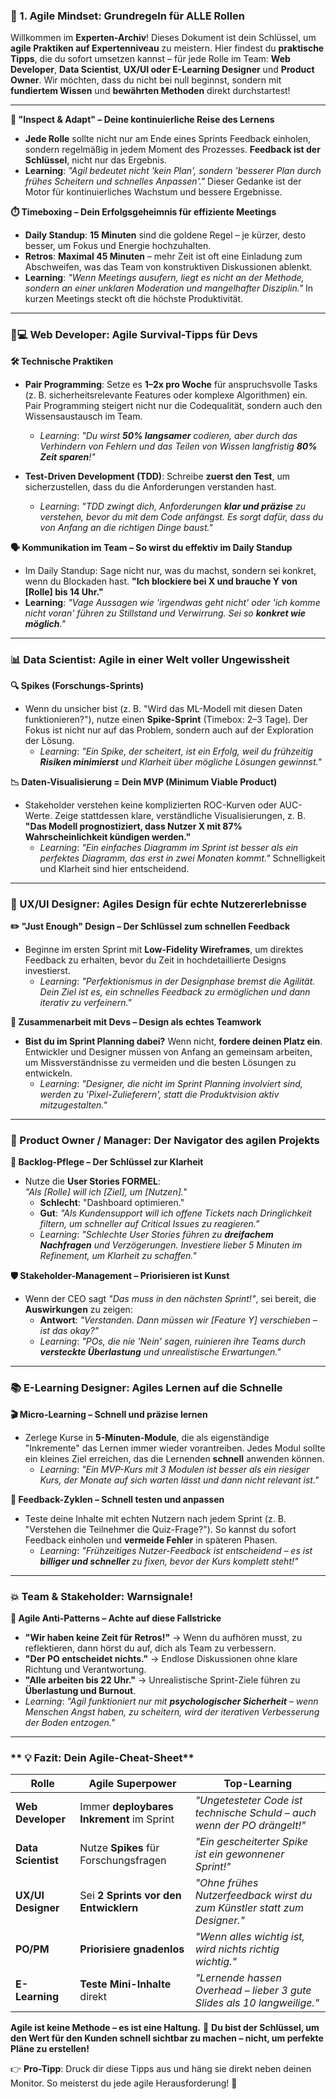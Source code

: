 ### **🎯 1. Agile Mindset: Grundregeln für ALLE Rollen**   

Willkommen im **Experten-Archiv**! Dieses Dokument ist dein Schlüssel, um **agile Praktiken auf Expertenniveau** zu meistern. Hier findest du **praktische Tipps**, die du sofort umsetzen kannst – für jede Rolle im Team: **Web Developer**, **Data Scientist**, **UX/UI oder E-Learning Designer** und **Product Owner**. Wir möchten, dass du nicht bei null beginnst, sondern mit **fundiertem Wissen** und **bewährten Methoden** direkt durchstartest! 

---

**🔄 "Inspect & Adapt" – Deine kontinuierliche Reise des Lernens**  
- **Jede Rolle** sollte nicht nur am Ende eines Sprints Feedback einholen, sondern regelmäßig in jedem Moment des Prozesses. **Feedback ist der Schlüssel**, nicht nur das Ergebnis.  
- **Learning**: *"Agil bedeutet nicht 'kein Plan', sondern 'besserer Plan durch frühes Scheitern und schnelles Anpassen'."* Dieser Gedanke ist der Motor für kontinuierliches Wachstum und bessere Ergebnisse.  

**⏱️ Timeboxing – Dein Erfolgsgeheimnis für effiziente Meetings**  
- **Daily Standup**: **15 Minuten** sind die goldene Regel – je kürzer, desto besser, um Fokus und Energie hochzuhalten.  
- **Retros**: **Maximal 45 Minuten** – mehr Zeit ist oft eine Einladung zum Abschweifen, was das Team von konstruktiven Diskussionen ablenkt.  
- **Learning**: *"Wenn Meetings ausufern, liegt es nicht an der Methode, sondern an einer unklaren Moderation und mangelhafter Disziplin."* In kurzen Meetings steckt oft die höchste Produktivität.

---

### **👨💻 Web Developer: Agile Survival-Tipps für Devs**  
**🛠️ Technische Praktiken**  
- **Pair Programming**: Setze es **1–2x pro Woche** für anspruchsvolle Tasks (z. B. sicherheitsrelevante Features oder komplexe Algorithmen) ein. Pair Programming steigert nicht nur die Codequalität, sondern auch den Wissensaustausch im Team.  
  - *Learning*: *"Du wirst **50% langsamer** codieren, aber durch das Verhindern von Fehlern und das Teilen von Wissen langfristig **80% Zeit sparen**!"*  

- **Test-Driven Development (TDD)**: Schreibe **zuerst den Test**, um sicherzustellen, dass du die Anforderungen verstanden hast.  
  - *Learning*: *"TDD zwingt dich, Anforderungen **klar und präzise** zu verstehen, bevor du mit dem Code anfängst. Es sorgt dafür, dass du von Anfang an die richtigen Dinge baust."*

**🗣️ Kommunikation im Team – So wirst du effektiv im Daily Standup**  
- Im Daily Standup: Sage nicht nur, was du machst, sondern sei konkret, wenn du Blockaden hast. **"Ich blockiere bei X und brauche Y von [Rolle] bis 14 Uhr."**  
- **Learning**: *"Vage Aussagen wie 'irgendwas geht nicht' oder 'ich komme nicht voran' führen zu Stillstand und Verwirrung. Sei so **konkret wie möglich**."*  

---

### **📊 Data Scientist: Agile in einer Welt voller Ungewissheit**  
**🔍 Spikes (Forschungs-Sprints)**  
- Wenn du unsicher bist (z. B. "Wird das ML-Modell mit diesen Daten funktionieren?"), nutze einen **Spike-Sprint** (Timebox: 2–3 Tage). Der Fokus ist nicht nur auf das Problem, sondern auch auf der Exploration der Lösung.  
  - *Learning*: *"Ein Spike, der scheitert, ist ein Erfolg, weil du frühzeitig **Risiken minimierst** und Klarheit über mögliche Lösungen gewinnst."*

**📉 Daten-Visualisierung = Dein MVP (Minimum Viable Product)**  
- Stakeholder verstehen keine komplizierten ROC-Kurven oder AUC-Werte. Zeige stattdessen klare, verständliche Visualisierungen, z. B. **"Das Modell prognostiziert, dass Nutzer X mit 87% Wahrscheinlichkeit kündigen werden."**  
  - *Learning*: *"Ein einfaches Diagramm im Sprint ist besser als ein perfektes Diagramm, das erst in zwei Monaten kommt."* Schnelligkeit und Klarheit sind hier entscheidend.

---

### **🎨 UX/UI Designer: Agiles Design für echte Nutzererlebnisse**  
**✏️ "Just Enough" Design – Der Schlüssel zum schnellen Feedback**  
- Beginne im ersten Sprint mit **Low-Fidelity Wireframes**, um direktes Feedback zu erhalten, bevor du Zeit in hochdetaillierte Designs investierst.  
  - *Learning*: *"Perfektionismus in der Designphase bremst die Agilität. Dein Ziel ist es, ein schnelles Feedback zu ermöglichen und dann iterativ zu verfeinern."*

**🤝 Zusammenarbeit mit Devs – Design als echtes Teamwork**  
- **Bist du im Sprint Planning dabei?** Wenn nicht, **fordere deinen Platz ein**. Entwickler und Designer müssen von Anfang an gemeinsam arbeiten, um Missverständnisse zu vermeiden und die besten Lösungen zu entwickeln.  
  - *Learning*: *"Designer, die nicht im Sprint Planning involviert sind, werden zu 'Pixel-Zulieferern', statt die Produktvision aktiv mitzugestalten."*

---

### **📌 Product Owner / Manager: Der Navigator des agilen Projekts**  
**🎯 Backlog-Pflege – Der Schlüssel zur Klarheit**  
- Nutze die **User Stories FORMEL**:  
  *"Als [Rolle] will ich [Ziel], um [Nutzen]."*  
  - **Schlecht**: "Dashboard optimieren."  
  - **Gut**: *"Als Kundensupport will ich offene Tickets nach Dringlichkeit filtern, um schneller auf Critical Issues zu reagieren."*  
  - *Learning*: *"Schlechte User Stories führen zu **dreifachem Nachfragen** und Verzögerungen. Investiere lieber 5 Minuten im Refinement, um Klarheit zu schaffen."*

**🛡️ Stakeholder-Management – Priorisieren ist Kunst**  
- Wenn der CEO sagt *"Das muss in den nächsten Sprint!"*, sei bereit, die **Auswirkungen** zu zeigen:  
  - **Antwort**: *"Verstanden. Dann müssen wir [Feature Y] verschieben – ist das okay?"*  
  - *Learning*: *"POs, die nie 'Nein' sagen, ruinieren ihre Teams durch **versteckte Überlastung** und unrealistische Erwartungen."*

---

### **📚 E-Learning Designer: Agiles Lernen auf die Schnelle**  
**🎬 Micro-Learning – Schnell und präzise lernen**  
- Zerlege Kurse in **5-Minuten-Module**, die als eigenständige "Inkremente" das Lernen immer wieder vorantreiben. Jedes Modul sollte ein kleines Ziel erreichen, das die Lernenden **schnell** anwenden können.  
  - *Learning*: *"Ein MVP-Kurs mit 3 Modulen ist besser als ein riesiger Kurs, der Monate auf sich warten lässt und dann nicht relevant ist."*

**🧪 Feedback-Zyklen – Schnell testen und anpassen**  
- Teste deine Inhalte mit echten Nutzern nach jedem Sprint (z. B. "Verstehen die Teilnehmer die Quiz-Frage?"). So kannst du sofort Feedback einholen und **vermeide Fehler** in späteren Phasen.  
  - *Learning*: *"Frühzeitiges Nutzer-Feedback ist entscheidend – es ist **billiger und schneller** zu fixen, bevor der Kurs komplett steht!"*

---

### **💥 Team & Stakeholder: Warnsignale!**  
**🚩 Agile Anti-Patterns – Achte auf diese Fallstricke**  
- **"Wir haben keine Zeit für Retros!"** → Wenn du aufhören musst, zu reflektieren, dann hörst du auf, dich als Team zu verbessern.  
- **"Der PO entscheidet nichts."** → Endlose Diskussionen ohne klare Richtung und Verantwortung.  
- **"Alle arbeiten bis 22 Uhr."** → Unrealistische Sprint-Ziele führen zu **Überlastung und Burnout**.  
- *Learning*: *"Agil funktioniert nur mit **psychologischer Sicherheit** – wenn Menschen Angst haben, zu scheitern, wird der iterativen Verbesserung der Boden entzogen."*

---

### ** 💡 Fazit: Dein Agile-Cheat-Sheet**  
| **Rolle**          | **Agile Superpower**                          | **Top-Learning**                                  |  
|---------------------|-----------------------------------------------|---------------------------------------------------|  
| **Web Developer**   | Immer **deploybares Inkrement** im Sprint     | *"Ungetesteter Code ist technische Schuld – auch wenn der PO drängelt!"* |  
| **Data Scientist**  | Nutze **Spikes** für Forschungsfragen         | *"Ein gescheiterter Spike ist ein gewonnener Sprint!"* |  
| **UX/UI Designer**  | Sei **2 Sprints vor den Entwicklern**         | *"Ohne frühes Nutzerfeedback wirst du zum Künstler statt zum Designer."* |  
| **PO/PM**           | **Priorisiere gnadenlos**                     | *"Wenn alles wichtig ist, wird nichts richtig wichtig."* |  
| **E-Learning**      | **Teste Mini-Inhalte** direkt                | *"Lernende hassen Overhead – lieber 3 gute Slides als 10 langweilige."* |  

**Agile ist keine Methode – es ist eine Haltung.** 🚀 **Du bist der Schlüssel, um den Wert für den Kunden schnell sichtbar zu machen – nicht, um perfekte Pläne zu erstellen!**

👉 **Pro-Tipp**: Druck dir diese Tipps aus und häng sie direkt neben deinen Monitor. So meisterst du jede agile Herausforderung! 💪 